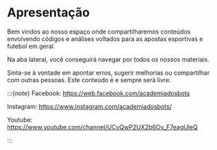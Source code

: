 # Apresentação

Bem vindos ao nosso espaço onde compartilharemos conteúdos envolvendo códigos e análises voltados para 
as apostas esportivas e futebol em geral.

Na aba lateral, você conseguirá navegar por todos os nossos materiais. 

Sinta-se à vontade em apontar erros, sugerir melhorias ou compartilhar com outras pessoas. Este conteúdo é e sempre será livre.

:::{note}
Facebook: https://web.facebook.com/academiadosbots

Instagram: https://www.instagram.com/academiadosbots/

Youtube: https://www.youtube.com/channel/UCvQwP2UX2b6Ov_F7eagUleQ

:::

